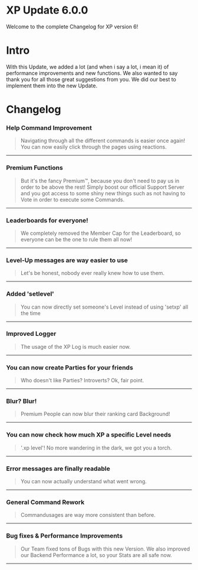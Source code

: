 # XP Update 6.0.0
Welcome to the complete Changelog for XP version 6!

# Intro
With this Update, we added a lot (and when i say a lot, i mean it) of performance improvements and new functions.
We also wanted to say thank you for all those great suggestions from you. We did our best to implement them into the new Update.

# Changelog
### Help Command Improvement
> Navigating through all the different commands is easier once again! You can now easily click through the pages using reactions.
---
### Premium Functions
> But it's the fancy Premium™️, because you don't need to pay us in order to be above the rest! Simply boost our official Support Server and you got access to some shiny new things such as not having to Vote in order to execute some Commands.
---
### Leaderboards for everyone!
> We completely removed the Member Cap for the Leaderboard, so everyone can be the one to rule them all now!
---
### Level-Up messages are way easier to use
> Let's be honest, nobody ever really knew how to use them.
---
### Added 'setlevel'
> You can now directly set someone's Level instead of using 'setxp' all the time
---
### Improved Logger
> The usage of the XP Log is much easier now.
---
### You can now create Parties for your friends
> Who doesn't like Parties? Introverts? Ok, fair point.
---
### Blur? Blur!
> Premium People can now blur their ranking card Background!
---
### You can now check how much XP a specific Level needs
> '.xp level'! No more wandering in the dark, we got you a torch.
---
### Error messages are finally readable
> You can now actually understand what went wrong.
---
### General Command Rework
> Commandusages are way more consistent than before.
---
### Bug fixes & Performance Improvements
> Our Team fixed tons of Bugs with this new Version. We also improved our Backend Performance a lot, so your Stats are all safe now.
---
